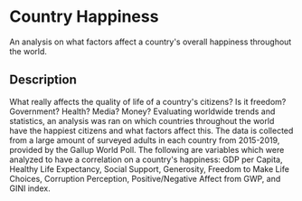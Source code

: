 # Country Happiness

An analysis on what factors affect a country's overall happiness throughout the world. 

## Description

What really affects the quality of life of a country's citizens? Is it freedom? Government? Health? Media? Money? Evaluating worldwide trends and statistics, an analysis was ran on which countries throughout the world have the happiest citizens and what factors affect this. The data is collected from a large amount of surveyed adults in each country from 2015-2019, provided by the Gallup World Poll. The following are variables which were analyzed to have a correlation on a country's happiness: GDP per Capita, Healthy Life Expectancy, Social Support, Generosity, Freedom to Make Life Choices, Corruption Perception, Positive/Negative Affect from GWP, and GINI index. 

